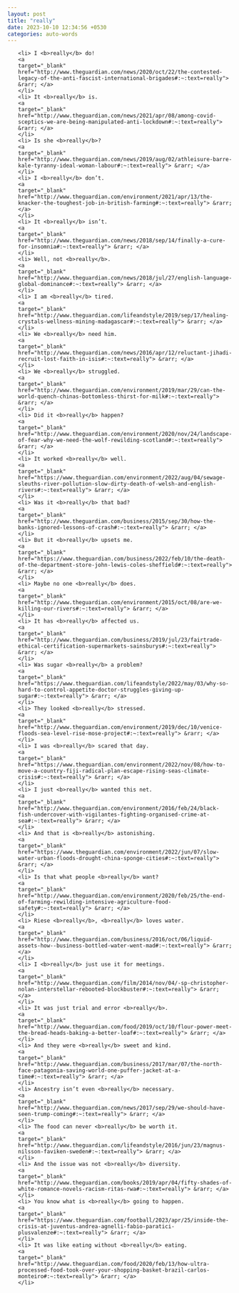 ```yaml
---
layout: post
title: "really"
date: 2023-10-10 12:34:56 +0530
categories: auto-words
---
```

<ol>

    <li> I <b>really</b> do!
    <a 
    target="_blank" 
    href="http://www.theguardian.com/news/2020/oct/22/the-contested-legacy-of-the-anti-fascist-international-brigades#:~:text=really"> &rarr; </a>
    </li>
    <li> It <b>really</b> is.
    <a 
    target="_blank" 
    href="http://www.theguardian.com/news/2021/apr/08/among-covid-sceptics-we-are-being-manipulated-anti-lockdown#:~:text=really"> &rarr; </a>
    </li>
    <li> Is she <b>really</b>?
    <a 
    target="_blank" 
    href="http://www.theguardian.com/news/2019/aug/02/athleisure-barre-kale-tyranny-ideal-woman-labour#:~:text=really"> &rarr; </a>
    </li>
    <li> I <b>really</b> don’t.
    <a 
    target="_blank" 
    href="http://www.theguardian.com/environment/2021/apr/13/the-knacker-the-toughest-job-in-british-farming#:~:text=really"> &rarr; </a>
    </li>
    <li> It <b>really</b> isn’t.
    <a 
    target="_blank" 
    href="http://www.theguardian.com/news/2018/sep/14/finally-a-cure-for-insomnia#:~:text=really"> &rarr; </a>
    </li>
    <li> Well, not <b>really</b>.
    <a 
    target="_blank" 
    href="http://www.theguardian.com/news/2018/jul/27/english-language-global-dominance#:~:text=really"> &rarr; </a>
    </li>
    <li> I am <b>really</b> tired.
    <a 
    target="_blank" 
    href="http://www.theguardian.com/lifeandstyle/2019/sep/17/healing-crystals-wellness-mining-madagascar#:~:text=really"> &rarr; </a>
    </li>
    <li> We <b>really</b> need him.
    <a 
    target="_blank" 
    href="http://www.theguardian.com/news/2016/apr/12/reluctant-jihadi-recruit-lost-faith-in-isis#:~:text=really"> &rarr; </a>
    </li>
    <li> We <b>really</b> struggled.
    <a 
    target="_blank" 
    href="http://www.theguardian.com/environment/2019/mar/29/can-the-world-quench-chinas-bottomless-thirst-for-milk#:~:text=really"> &rarr; </a>
    </li>
    <li> Did it <b>really</b> happen?
    <a 
    target="_blank" 
    href="http://www.theguardian.com/environment/2020/nov/24/landscape-of-fear-why-we-need-the-wolf-rewilding-scotland#:~:text=really"> &rarr; </a>
    </li>
    <li> It worked <b>really</b> well.
    <a 
    target="_blank" 
    href="https://www.theguardian.com/environment/2022/aug/04/sewage-sleuths-river-pollution-slow-dirty-death-of-welsh-and-english-rivers#:~:text=really"> &rarr; </a>
    </li>
    <li> Was it <b>really</b> that bad?
    <a 
    target="_blank" 
    href="http://www.theguardian.com/business/2015/sep/30/how-the-banks-ignored-lessons-of-crash#:~:text=really"> &rarr; </a>
    </li>
    <li> But it <b>really</b> upsets me.
    <a 
    target="_blank" 
    href="https://www.theguardian.com/business/2022/feb/10/the-death-of-the-department-store-john-lewis-coles-sheffield#:~:text=really"> &rarr; </a>
    </li>
    <li> Maybe no one <b>really</b> does.
    <a 
    target="_blank" 
    href="http://www.theguardian.com/environment/2015/oct/08/are-we-killing-our-rivers#:~:text=really"> &rarr; </a>
    </li>
    <li> It has <b>really</b> affected us.
    <a 
    target="_blank" 
    href="http://www.theguardian.com/business/2019/jul/23/fairtrade-ethical-certification-supermarkets-sainsburys#:~:text=really"> &rarr; </a>
    </li>
    <li> Was sugar <b>really</b> a problem?
    <a 
    target="_blank" 
    href="https://www.theguardian.com/lifeandstyle/2022/may/03/why-so-hard-to-control-appetite-doctor-struggles-giving-up-sugar#:~:text=really"> &rarr; </a>
    </li>
    <li> They looked <b>really</b> stressed.
    <a 
    target="_blank" 
    href="http://www.theguardian.com/environment/2019/dec/10/venice-floods-sea-level-rise-mose-project#:~:text=really"> &rarr; </a>
    </li>
    <li> I was <b>really</b> scared that day.
    <a 
    target="_blank" 
    href="https://www.theguardian.com/environment/2022/nov/08/how-to-move-a-country-fiji-radical-plan-escape-rising-seas-climate-crisis#:~:text=really"> &rarr; </a>
    </li>
    <li> I just <b>really</b> wanted this net.
    <a 
    target="_blank" 
    href="http://www.theguardian.com/environment/2016/feb/24/black-fish-undercover-with-vigilantes-fighting-organised-crime-at-sea#:~:text=really"> &rarr; </a>
    </li>
    <li> And that is <b>really</b> astonishing.
    <a 
    target="_blank" 
    href="https://www.theguardian.com/environment/2022/jun/07/slow-water-urban-floods-drought-china-sponge-cities#:~:text=really"> &rarr; </a>
    </li>
    <li> Is that what people <b>really</b> want?
    <a 
    target="_blank" 
    href="http://www.theguardian.com/environment/2020/feb/25/the-end-of-farming-rewilding-intensive-agriculture-food-safety#:~:text=really"> &rarr; </a>
    </li>
    <li> Riese <b>really</b>, <b>really</b> loves water.
    <a 
    target="_blank" 
    href="http://www.theguardian.com/business/2016/oct/06/liquid-assets-how--business-bottled-water-went-mad#:~:text=really"> &rarr; </a>
    </li>
    <li> I <b>really</b> just use it for meetings.
    <a 
    target="_blank" 
    href="http://www.theguardian.com/film/2014/nov/04/-sp-christopher-nolan-interstellar-rebooted-blockbuster#:~:text=really"> &rarr; </a>
    </li>
    <li> It was just trial and error <b>really</b>.
    <a 
    target="_blank" 
    href="http://www.theguardian.com/food/2019/oct/10/flour-power-meet-the-bread-heads-baking-a-better-loaf#:~:text=really"> &rarr; </a>
    </li>
    <li> And they were <b>really</b> sweet and kind.
    <a 
    target="_blank" 
    href="http://www.theguardian.com/business/2017/mar/07/the-north-face-patagonia-saving-world-one-puffer-jacket-at-a-time#:~:text=really"> &rarr; </a>
    </li>
    <li> Ancestry isn’t even <b>really</b> necessary.
    <a 
    target="_blank" 
    href="http://www.theguardian.com/news/2017/sep/29/we-should-have-seen-trump-coming#:~:text=really"> &rarr; </a>
    </li>
    <li> The food can never <b>really</b> be worth it.
    <a 
    target="_blank" 
    href="http://www.theguardian.com/lifeandstyle/2016/jun/23/magnus-nilsson-faviken-sweden#:~:text=really"> &rarr; </a>
    </li>
    <li> And the issue was not <b>really</b> diversity.
    <a 
    target="_blank" 
    href="http://www.theguardian.com/books/2019/apr/04/fifty-shades-of-white-romance-novels-racism-ritas-rwa#:~:text=really"> &rarr; </a>
    </li>
    <li> You know what is <b>really</b> going to happen.
    <a 
    target="_blank" 
    href="https://www.theguardian.com/football/2023/apr/25/inside-the-crisis-at-juventus-andrea-agnelli-fabio-paratici-plusvalenze#:~:text=really"> &rarr; </a>
    </li>
    <li> It was like eating without <b>really</b> eating.
    <a 
    target="_blank" 
    href="http://www.theguardian.com/food/2020/feb/13/how-ultra-processed-food-took-over-your-shopping-basket-brazil-carlos-monteiro#:~:text=really"> &rarr; </a>
    </li>